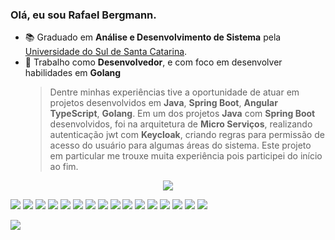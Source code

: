 ### Olá, eu sou Rafael Bergmann.


- :books: Graduado em **Análise e Desenvolvimento de Sistema** pela [Universidade do Sul de Santa Catarina](https://www.unisul.br).
- :construction_worker: Trabalho como **Desenvolvedor**, e com foco em desenvolver habilidades em **Golang**
  > Dentre minhas experiências tive a oportunidade de atuar em projetos desenvolvidos em **Java**, **Spring Boot**, **Angular TypeScript**, **Golang**.
  > Em um dos projetos **Java** com **Spring Boot** desenvolvidos, foi na arquitetura de **Micro Serviços**, realizando autenticação jwt com **Keycloak**, criando regras para permissão de acesso do usuário para algumas áreas do sistema. Este projeto em particular me trouxe muita experiência pois participei do início ao fim.

  
<p align="center">
  <img src="http://github-profile-summary-cards.vercel.app/api/cards/profile-details?username=RafaelFernando12&theme=nightowl"/>
</p>


  
 ![](https://img.shields.io/badge/JavaScript-F7DF1E?style=for-the-badge&logo=javascript&logoColor=black)
 ![](https://img.shields.io/badge/TypeScript-007ACC?style=for-the-badge&logo=typescript&logoColor=white)
 ![](https://img.shields.io/badge/Java-ED8B00?style=for-the-badge&logo=java&logoColor=white)
 ![](https://img.shields.io/badge/Spring-6DB33F?style=for-the-badge&logo=spring&logoColor=white)
 ![](https://img.shields.io/badge/Go-00ADD8?style=for-the-badge&logo=go&logoColor=white)
 ![](https://img.shields.io/badge/MySQL-00000F?style=for-the-badge&logo=mysql&logoColor=white)
 ![](https://img.shields.io/badge/PostgreSQL-316192?style=for-the-badge&logo=postgresql&logoColor=white)
 ![](https://img.shields.io/badge/MongoDB-4EA94B?style=for-the-badge&logo=mongodb&logoColor=white)
 ![](https://img.shields.io/badge/Angular-DD0031?style=for-the-badge&logo=angular&logoColor=white)
 ![](https://img.shields.io/badge/Bootstrap-563D7C?style=for-the-badge&logo=bootstrap&logoColor=white)
 ![](https://img.shields.io/badge/HTML5-E34F26?style=for-the-badge&logo=html5&logoColor=white)
 ![](https://img.shields.io/badge/CSS3-1572B6?style=for-the-badge&logo=css3&logoColor=white)
 ![](https://img.shields.io/badge/Docker-2496ED?style=for-the-badge&logo=docker&logoColor=white)
 ![](https://img.shields.io/badge/Git-E34F26?style=for-the-badge&logo=git&logoColor=white)
 ![](https://img.shields.io/badge/Linux-E34F26?style=for-the-badge&logo=linux&logoColor=black)
 ![](https://img.shields.io/badge/CS_GO-000000?style=for-the-badge&logo=counterstrike&logoColor=white)
   
  <div>
    <a href="https://www.linkedin.com/in/rafael-fernando-a45b63173/" target="_blank"><img src="https://img.shields.io/badge/LinkedIn-0077B5?style=for-the-badge&logo=linkedin&logoColor=white" target="_blank"></a>
  </div>
